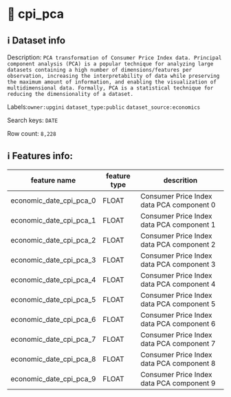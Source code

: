 # 📖 cpi_pca 
## ℹ️ Dataset info 
Description: `PCA transformation of Consumer Price Index data. Principal component analysis (PCA) is a popular technique for analyzing large datasets containing a high number of dimensions/features per observation, increasing the interpretability of data while preserving the maximum amount of information, and enabling the visualization of multidimensional data. Formally, PCA is a statistical technique for reducing the dimensionality of a dataset.` 

Labels:`owner:upgini` `dataset_type:public` `dataset_source:economics` 

Search keys: `DATE`

Row count: `8,228`

## ℹ️ Features info:
|feature name|feature type|descrition|
|---|---|---|
|economic_date_cpi_pca_0|FLOAT|Consumer Price Index data PCA component 0|
|economic_date_cpi_pca_1|FLOAT|Consumer Price Index data PCA component 1|
|economic_date_cpi_pca_2|FLOAT|Consumer Price Index data PCA component 2|
|economic_date_cpi_pca_3|FLOAT|Consumer Price Index data PCA component 3|
|economic_date_cpi_pca_4|FLOAT|Consumer Price Index data PCA component 4|
|economic_date_cpi_pca_5|FLOAT|Consumer Price Index data PCA component 5|
|economic_date_cpi_pca_6|FLOAT|Consumer Price Index data PCA component 6|
|economic_date_cpi_pca_7|FLOAT|Consumer Price Index data PCA component 7|
|economic_date_cpi_pca_8|FLOAT|Consumer Price Index data PCA component 8|
|economic_date_cpi_pca_9|FLOAT|Consumer Price Index data PCA component 9|
